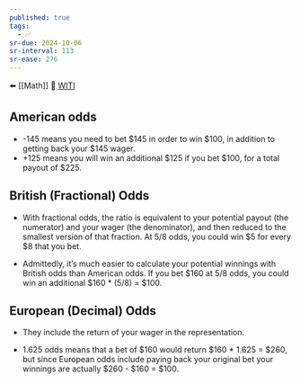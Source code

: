 ```yaml
---
published: true
tags:
  - ✅
sr-due: 2024-10-06
sr-interval: 113
sr-ease: 276
---
```


⬅️ [[Math]]
🔗 [WITI](https://whyisthisinteresting.substack.com/p/the-gambling-odds-edition)

## American odds
- -145 means you need to bet $145 in order to win $100, in addition to getting back your $145 wager. 
- +125 means you will win an additional $125 if you bet $100, for a total payout of $225.

## British (Fractional) Odds

- With fractional odds, the ratio is equivalent to your potential payout (the numerator) and your wager (the denominator), and then reduced to the smallest version of that fraction. At 5/8 odds, you could win $5 for every $8 that you bet.

- Admittedly, it’s much easier to calculate your potential winnings with British odds than American odds. If you bet $160 at 5/8 odds, you could win an additional $160 * (5/8) = $100.

## European (Decimal) Odds
- They include the return of your wager in the representation.

- 1.625 odds means that a bet of $160 would return $160 * 1.625 = $260, but since European odds include paying back your original bet your winnings are actually $260 - $160 = $100.